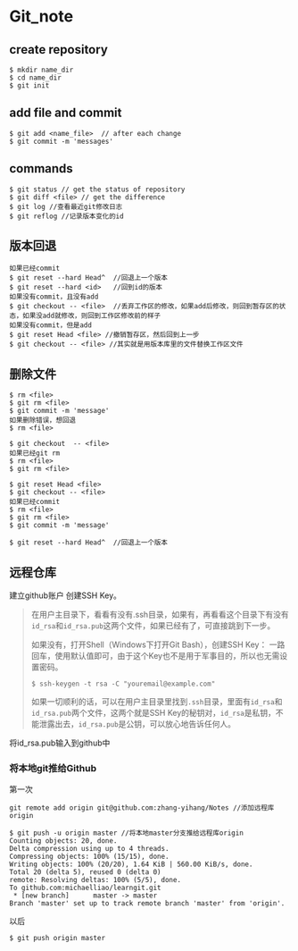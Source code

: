 # Git_note  
## create repository  
```
$ mkdir name_dir
$ cd name_dir
$ git init
```
## add file and commit  
```
$ git add <name_file>  // after each change 
$ git commit -m 'messages'  
```
## commands
```
$ git status // get the status of repository
$ git diff <file> // get the difference 
$ git log //查看最近git修改日志
$ git reflog //记录版本变化的id

```
## 版本回退  
```
如果已经commit
$ git reset --hard Head^  //回退上一个版本
$ git reset --hard <id>   //回到id的版本
如果没有commit，且没有add
$ git checkout -- <file>  //丢弃工作区的修改，如果add后修改，则回到暂存区的状态，如果没add就修改，则回到工作区修改前的样子
如果没有commit，但是add
$ git reset Head <file> //撤销暂存区，然后回到上一步
$ git checkout -- <file> //其实就是用版本库里的文件替换工作区文件
```
## 删除文件
```
$ rm <file>
$ git rm <file>
$ git commit -m 'message'
如果删除错误，想回退
$ rm <file>

$ git checkout  -- <file>
如果已经git rm 
$ rm <file>
$ git rm <file>

$ git reset Head <file>
$ git checkout -- <file>
如果已经commit
$ rm <file>
$ git rm <file>
$ git commit -m 'message'

$ git reset --hard Head^  //回退上一个版本
```
## 远程仓库
建立github账户
创建SSH Key。

> 在用户主目录下，看看有没有.ssh目录，如果有，再看看这个目录下有没有`id_rsa`和`id_rsa.pub`这两个文件，如果已经有了，可直接跳到下一步。
>
> 如果没有，打开Shell（Windows下打开Git Bash），创建SSH Key：
> 一路回车，使用默认值即可，由于这个Key也不是用于军事目的，所以也无需设置密码。
>
> ```
> $ ssh-keygen -t rsa -C "youremail@example.com"
> ```
>
> 如果一切顺利的话，可以在用户主目录里找到`.ssh`目录，里面有`id_rsa`和`id_rsa.pub`两个文件，这两个就是SSH Key的秘钥对，`id_rsa`是私钥，不能泄露出去，`id_rsa.pub`是公钥，可以放心地告诉任何人。

将id_rsa.pub输入到github中

### 将本地git推给Github

第一次

```
git remote add origin git@github.com:zhang-yihang/Notes //添加远程库 origin
```

```
$ git push -u origin master //将本地master分支推给远程库origin
Counting objects: 20, done.
Delta compression using up to 4 threads.
Compressing objects: 100% (15/15), done.
Writing objects: 100% (20/20), 1.64 KiB | 560.00 KiB/s, done.
Total 20 (delta 5), reused 0 (delta 0)
remote: Resolving deltas: 100% (5/5), done.
To github.com:michaelliao/learngit.git
 * [new branch]      master -> master
Branch 'master' set up to track remote branch 'master' from 'origin'.
```

以后

```
$ git push origin master
```
